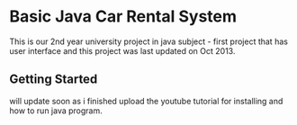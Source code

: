 # Basic Java Car Rental System

This is our 2nd year university project in java subject - first project that has user interface and this project was last updated on Oct 2013.

## Getting Started

will update soon as i finished upload the youtube tutorial for installing and how to run java program.

